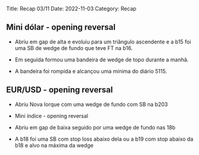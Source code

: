 Title: Recap 03/11
Date: 2022-11-03
Category: Recap

## Mini dólar - opening reversal

* Abriu em gap de alta e evoluiu para um triângulo ascendente e a b15 foi uma SB de wedge de fundo que teve FT na b16.

* Em seguida formou uma bandeira de wedge de topo durante a manhã.

* A bandeira foi rompida e alcançou uma mínima do diário 5115.



## EUR/USD - opening reversal
* Abriu Nova Iorque com uma wedge de fundo com SB na b203
* Mini índice - opening reversal

* Abriu em gap de baixa seguido por uma wedge de fundo nas 18b

* A b18 foi uma SB com stop loss abaixo dela ou a b19 com stop abaixo da b18 e alvo na máxima da wedge

